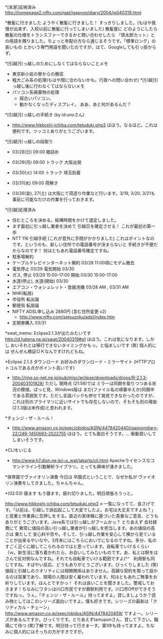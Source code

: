 *[本家]反映済み
http://homepage2.nifty.com/igat/igapyon/diary/2004/ig040319.html

*散髪に行きました
ようやく散髪に行きました！ すっきりしました。(もはや我慢が出来ず、入校以前に散髪に行ってしまいました)
散髪屋に どのようにしたら散髪の仕様をトランスファーできるかと問い合わせしたら 『慎太郎カット』との用語を賜りました。ちょっと年配の方なら通じるそうです。「標準ロング」の長いもの とかいう専門用語を聞いたのですが、はて、Googleしても引っ掛からず。

*[引越]引っ越しのためにしなくてはならないことメモ
* 東京新小岩の寮からの撤収
* 粗大ごみ系の処理(もはや間に合わないかも。行政への問い合わせ)
*[引越]引っ越し後に行わなくてはならないメモ
* パソコン系廃棄物の処理
  * 超古いパソコン。
  * 動かなくなったディスプレイ。
ああ、あと何があるんだ？

*[引越]引っ越しの手続き (by id:unoさん)
* http://www.hikkoshi-ichiba.com/tetuduki.php3
ほほう。なるほど。これは便利です。ツッコミありがとうございます。

*[引越]引っ越しの段取り
* 03/28(日) 09:00 箱詰め
* 03/29(月) 09:00 トラック 大阪出発
* 03/30(火) 14:00 トラック 埼玉到着
* 03/31(水) 09:00 荷解き

* 03/26(金), 27(土) は大阪にて荷造り作業など行います。3/19, 3/20, 3/21も事前に可能なだけの作業を行っておきます。

*[引越]処理済み
* 住むところを決める。結構時間をかけて選定しました。
* まず最初に引っ越し業者を決めて 引越日を確定させる！ これが最初の第一歩
* NTT 116 引越手続 (これが意外に手間がかかりました) これはポイントなのです。というのも、新しい住所での電話番号が決まらないと 手続きが不便だからなのです！ 何はともあれ電話番号確定ですね。
* 駐車場解約
* ケーブルテレビインターネット解約 03/28 11:00頃にモデム撤去
* 電気停止 03/29 電気開始 03/30
* ガス, 停止 03/29 15:00-17:00 開始 03/30 15:00-17:00
* 水道(停止), 水道(開始) 03/30
* エアコン・ウォシュレット・食器洗機 03/28 AM , 03/31 AM
* NHK(転居)
* 市役所 転出届
* 郵便局 転居届
* NIFTY ADSL申し込み 2880円 (含む住所変更 x2)
  * http://www.nifty.com/setsuzoku/adsl/index.htm
* 定期券購入 03/31

*swat_memo: Eclipse2.1.3が出たみたいです
http://d.hatena.ne.jp/swat/20040319#p1
ほほう。これは気になります。しかし おいそれとは移行できないタイミングかもっ。と悩ましいです (笑) 個人的には ぜんぜん検証ＯＫなんですけれどもね。

*Eclipse 2.1.3 ダウンロード
お好みのダウンロード・ミラーサイト (HTTPプロトコルである点がポイント高いです)
* http://ring.so-net.ne.jp/pub/misc/eclipse/downloads/drops/R-2.1.3-200403101828/
ただし 現時点 (21:56)では ミラーは同期を取りつつある状況の模様。ぱっと見、Windows版は まだ(ファイル名の順番ゆえか)同期中である雰囲気です。ただし言語パックも併せて発見できなかったのですが、これは別のプライマリに近いサイトでも存在しないので、そもそも別の理由(2.1.3版は未作成)と思われます。

*チェンジ・ザ・ルール！
* http://www.amazon.co.jp/exec/obidos/ASIN/4478420440/igapyondiary-22/249-1450693-2522755
ほほう。とても面白そうです。… 衝動買いしてしまいそうです。

*CLIをいじる
* http://www.h7.dion.ne.jp/~s_wat/jakarta/cli.html
Apacheライセンスなコマンドライン引数解析ライブラリ。とっても興味が湧きました。

*保育園でヴァイオリン演奏
今日は 卒園式ということで、なぜか私が ヴァイオリン演奏をしてきました。ちゃんちゃん。

*(02:53) 寝ます
もう寝ます。疲れ切りました。明日頑張ろうっと。


http://www.hikkoshi-ichiba.com/tetuduki.php3 ←一覧になってて、良さげです。「以前は、引越しで訴訟起こして大変でしたよ。お宅は大丈夫ですよね？」と営業と作業員に念押しをする。直近の実体験に基づいた貴重なご意見、どうもありがとうございます。Java系では引っ越しがブームかっ？ とりあえず 会社経費にて 異常に値段の高い引っ越し業者が引っ越しを担当します。あの値段の高さは 果たして 安心料や否や。そして、引っ越し作業を安心して横から見ていることが出来るやいなや。3月末にはこちらにおいでになるのですね。多分、私のすごく近くに越してこられるのではと思っています。自転車でいけるくらい（ｗ。新生活に落ち着かれたら、お会いしてみたいものです。あ、私とは駅をはさんで反対側なんですね。それでも自転車でいける範囲ですよ(^^　利用駅も同じですね。すばやい反応、どうもありがとうございます。びっくりしました (笑)値段と引越しのクオリティには相関関係はありません。高額な契約を取って設かるのは営業であり、現場の人間は安く雇われています。何はともあれご無事をお祈りしています。ほんとですかっ！ それは良いことを聞きました。警戒しておきます！ちなみにワタシは川口市民ですが蕨駅利用です。川口市Offができそうですねっ。うぇ。「チェンジ・ザ・ルール」持ってますよ。貸しましょうか？読み物としてはこのシリーズ面白いですよ。僕も好きです。シリーズの最新は「クリティカル・チェーン」http://www.amazon.co.jp/exec/obidos/ASIN/4478420459/ ですよー。シリーズがあるんですか。びっくりです。とりあえずtamuponさん、貸して下さい。職場にて待つ (笑)了解です。明日持って行きまーす。第1作も持ってますよ。ちなみに個人的にはそっちの方がすきですが。
